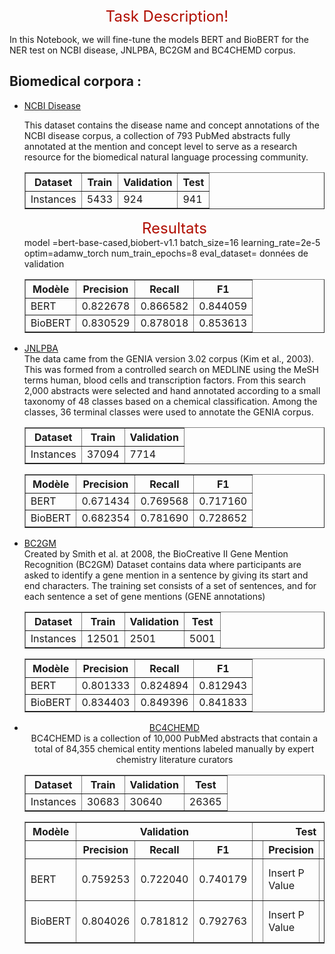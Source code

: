 <html>
<center>
</h4>
<font color='blod' size="+2">Task Description!</font></h4>
</center>
<div class="markdown-google-sans">


</div>
<p>In this Notebook, we will fine-tune the models BERT and BioBERT for the NER test on NCBI disease, JNLPBA, BC2GM and BC4CHEMD corpus.
<!-- TODO(b/319266067) remove temporary advert after a few weeks. -->
<div class="markdown-google-sans">
  <h2>Biomedical corpora : </h2>
  <ul>
  <li><a href="https://huggingface.co/datasets/ncbi_disease#dataset-card-for-ncbi-disease">NCBI Disease</a></li>
  <p>This dataset contains the disease name and concept annotations of the NCBI disease corpus, a collection of 793 PubMed abstracts fully annotated at the mention and concept level to serve as a research resource for the biomedical natural language processing community.</p>
  <div>
  <center>
  <table border="1">
  <tr>
    <th>Dataset</th>
    <th>Train</th>
    <th>Validation</th>
    <th>Test</th>
  </tr>
  <tr>
    <td>Instances</td>
    <td>5433</td>
    <td>924</td>
    <td>941</td>
  </tr>
</table>
</h4>
<font color='blod' size="+2">Resultats</font></h4>
</center>
    model =bert-base-cased,biobert-v1.1
batch_size=16
 learning_rate=2e-5
optim=adamw_torch
num_train_epochs=8
eval_dataset= données de validation
    <table border="1">
  <tr>
    <th>Modèle</th>
    <th>Precision</th>
    <th>Recall</th>
    <th>F1</th>
  </tr>
  <tr>
    <td>BERT</td>
    <td>0.822678</td>
    <td>0.866582</td>
    <td>0.844059</td>
  </tr>
  <tr>
    <td>BioBERT</td>
    <td>0.830529</td>
    <td>0.878018</td>
    <td>0.853613</td>
  </tr>
</table>
</div>
   <li><a href="https://huggingface.co/datasets/jnlpba">JNLPBA</a></li>
   The data came from the GENIA version 3.02 corpus (Kim et al., 2003). This was formed from a controlled search on MEDLINE using the MeSH terms human, blood cells and transcription factors. From this search 2,000 abstracts were selected and hand annotated according to a small taxonomy of 48 classes based on a chemical classification. Among the classes, 36 terminal classes were used to annotate the GENIA corpus.
   <div>
   <center>
   <table border="1">
  <tr>
    <th>Dataset</th>
    <th>Train</th>
    <th>Validation</th>
  </tr>
  <tr>
    <td>Instances</td>
    <td>37094</td>
    <td>7714</td>
  </tr>
</table>

   </div>
    <table border="1">
  <tr>
    <th>Modèle</th>
    <th>Precision</th>
    <th>Recall</th>
    <th>F1</th>
  </tr>
  <tr>
    <td>BERT</td>
    <td>0.671434</td>
    <td>0.769568</td>
    <td>0.717160</td>
  </tr>
  <tr>
    <td>BioBERT</td>
    <td>0.682354</td>
    <td>0.781690</td>
    <td>0.728652</td>
  </tr>
</table>
 <li><a href="https://huggingface.co/datasets/bc2gm_corpus/viewer/bc2gm_corpus">BC2GM</a></li>
  Created by Smith et al. at 2008, the BioCreative II Gene Mention Recognition (BC2GM) Dataset contains data where participants are asked to identify a gene mention in a sentence by giving its start and end characters. The training set consists of a set of sentences, and for each sentence a set of gene mentions (GENE annotations)
  <div>
  <center>
  <table border="1">
  <tr>
    <th>Dataset</th>
    <th>Train</th>
    <th>Validation</th>
    <th>Test</th>
  </tr>
  <tr>
    <td>Instances</td>
    <td>12501</td>
    <td>2501</td>
    <td>5001</td>
  </tr>
</table>
  <table border="1">
  <tr>
    <th>Modèle</th>
    <th>Precision</th>
    <th>Recall</th>
    <th>F1</th>
  </tr>
  <tr>
    <td>BERT</td>
    <td>0.801333</td>
    <td>0.824894</td>
    <td>0.812943</td>
  </tr>
  <tr>
    <td>BioBERT</td>
    <td>0.834403</td>
    <td>0.849396</td>
    <td>0.841833</td>
  </tr>
</table>
     <li><a href="https://huggingface.co/datasets/chintagunta85/bc4chemd">BC4CHEMD</a></li>
      BC4CHEMD is a collection of 10,000 PubMed abstracts that contain a total of 84,355 chemical entity mentions labeled manually by expert chemistry literature curators
 <div>
   <center>
   <table border="1">
  <tr>
    <th>Dataset</th>
    <th>Train</th>
    <th>Validation</th>
      <th>Test</th>
  </tr>
  <tr>
    <td>Instances</td>
    <td>30683</td>
    <td>30640</td>
      <td>26365</td>
  </tr>
</table>

   </div>

<div>

  <table border="1">
  <tr>
    <th>Modèle</th>
    <th colspan="3">Validation</th>
    <th colspan="3">Test</th>
  </tr>
  <tr>
    <th></th>
    <th>Precision</th>
    <th>Recall</th>
    <th>F1</th>
    <th></th>
    <th>Precision</th>
    <th>Recall</th>
    <th>F1</th>
  </tr>
  <tr>
    <td>BERT</td>
     <td>0.759253</td>
    <td>0.722040</td>
    <td>0.740179</td>
    <td></td>
    <td>Insert P Value</td>
    <td>Insert R Value</td>
    <td>Insert F1 Value</td>
  </tr>
  <tr>
    <td>BioBERT</td>
     <td>0.804026</td>
    <td>0.781812</td>
    <td>0.792763</td>
    <td></td>
    <td>Insert P Value</td>
    <td>Insert R Value</td>
    <td>Insert F1 Value</td>
  </tr>
</table>

</div>
  
</html>
